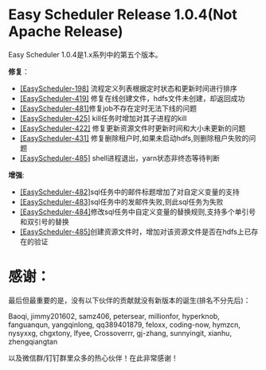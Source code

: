 Easy Scheduler Release 1.0.4(Not Apache Release)
===
Easy Scheduler 1.0.4是1.x系列中的第五个版本。

**修复**：
-  [[EasyScheduler-198]](https://github.com/analysys/EasyScheduler/issues/198) 流程定义列表根据定时状态和更新时间进行排序
-  [[EasyScheduler-419]](https://github.com/analysys/EasyScheduler/issues/419) 修复在线创建文件，hdfs文件未创建，却返回成功
-  [[EasyScheduler-481]](https://github.com/analysys/EasyScheduler/issues/481)修复job不存在定时无法下线的问题
-  [[EasyScheduler-425]](https://github.com/analysys/EasyScheduler/issues/425) kill任务时增加对其子进程的kill
-  [[EasyScheduler-422]](https://github.com/analysys/EasyScheduler/issues/422) 修复更新资源文件时更新时间和大小未更新的问题
-  [[EasyScheduler-431]](https://github.com/analysys/EasyScheduler/issues/431) 修复删除租户时,如果未启动hdfs,则删除租户失败的问题
-  [[EasyScheduler-485]](https://github.com/analysys/EasyScheduler/issues/486) shell进程退出，yarn状态非终态等待判断

**增强**:
-  [[EasyScheduler-482]](https://github.com/analysys/EasyScheduler/issues/482)sql任务中的邮件标题增加了对自定义变量的支持
-  [[EasyScheduler-483]](https://github.com/analysys/EasyScheduler/issues/483)sql任务中的发邮件失败,则此sql任务为失败
-  [[EasyScheduler-484]](https://github.com/analysys/EasyScheduler/issues/484)修改sql任务中自定义变量的替换规则,支持多个单引号和双引号的替换
-  [[EasyScheduler-485]](https://github.com/analysys/EasyScheduler/issues/485)创建资源文件时，增加对该资源文件是否在hdfs上已存在的验证


感谢：
===
最后但最重要的是，没有以下伙伴的贡献就没有新版本的诞生(排名不分先后)：

Baoqi, jimmy201602, samz406, petersear, millionfor, hyperknob, fanguanqun, yangqinlong, qq389401879, 
feloxx, coding-now, hymzcn, nysyxxg, chgxtony, lfyee, Crossoverrr, gj-zhang, sunnyingit, xianhu, zhengqiangtan

以及微信群/钉钉群里众多的热心伙伴！在此非常感谢！